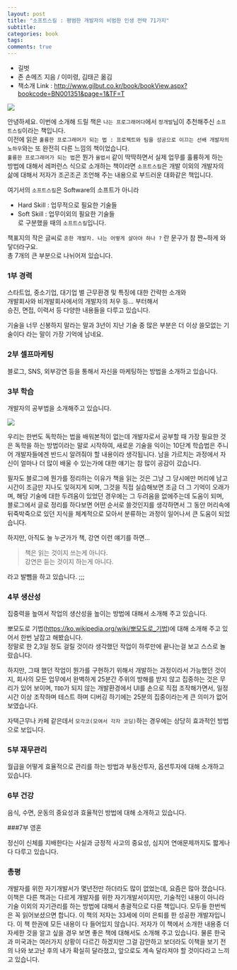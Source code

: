 ```yaml
---
layout: post
title: "소프트스킬 : 평범한 개발자의 비범한 인생 전략 71가지"
subtitle:  
categories: book
tags:  
comments: true
---
```


- 길벗
- 존 손메즈 지음 / 이미령, 김태곤 옮김
- 책소개 Link : <http://www.gilbut.co.kr/book/bookView.aspx?bookcode=BN001351&page=1&TF=T>

 ![](https://github.com/DevStarSJ/Study/blob/master/Blog/Review/Books/image/softskill.01.jpg?raw=true)  

안녕하세요. 이번에 소개해 드릴 책은 `나는 프로그래머다`에서 `정개발`님이 추천해주신 `소프트스킬`이라는 책입니다.  
이전에 읽은 `훌륭한 프로그래머가 되는 법 : 프로젝트와 팀을 성공으로 이끄는 선배 개발자의 노하우`와는 또 완전히 다른 느낌의 책이었습니다.   
`훌륭한 프로그래머가 되는 법`은 뭔가 `율법서` 같이 딱딱하면서 실제 업무를 훌륭하게 하는 방법에 대해서 레퍼런스 식으로 소개하는 책이라면 `소프트스킬`은 개발 이외의 개발자의 삶에 대해서 저자가 조곤조곤 조언해 주는 내용으로 부드러운 대화같은 책입니다.

여기서의 `소프트스킬`은  Software의 소프트가 아니라  
- Hard Skill : 업무적으로 필요한 기술들
- Soft Skill : 업무이외의 필요한 기술들  
로 구분했을 때의 `소프트스킬`입니다.

책표지의 작은 글씨로 `흔한 개발자. 나는 어떻게 살아야 하나 ?` 란 문구가 참 짠~하게 와닿더라구요.  
총 7개의 큰 부분으로 나뉘어져 있습니다.

### 1부 경력

스타트업, 중소기업, 대기업 별 근무환경 및 특징에 대한 간략한 소개와  
개발회사와 비개발회사에서의 개발자의 처우 등... 부터해서  
승진, 면접, 이력서 등 다양한 내용들을 다루고 있습니다.  

기술을 너무 신봉하지 말라는 말과 3년이 지난 기술 중 많은 부분은 더 이상 쓸모없는 기술이다 라는 말이 가장 기억에 남네요.  

### 2부 셀프마케팅

블로그, SNS, 외부강연 등을 통해서 자신을 마케팅하는 방법을 소개하고 있습니다.

### 3부 학습

개발자의 공부법을 소개해주고 있습니다.

![](https://github.com/DevStarSJ/Study/blob/master/Blog/Review/Books/image/softskill.02.jpg?raw=true) 
 
우리는 한번도 독학하는 법을 배워본적이 없는데 개발자로서 공부할 때 가장 필요한 것은 독학을 하는 방법이라는 말로 시작하여, 새로운 기술을 익이는 10단계 학습법은 주니어 개발자들에겐 반드시 알려줘야 할 내용이라 생각됩니다. 남을 가르치는 과정에서 자신이 얼마나 더 많이 배울 수 있는가에 대한 얘기는 참 많이 공감이 갔습니다.

필자도 블로그에 뭔가를 정리하는 이유가 책을 읽는 것은 그냥 그 당시에만 머리에 남고 시간이 조금만 지나도 잊혀지게 되며, 그것을 직접 실습해보면 조금 더 그 기억이 오래가며, 해당 기술에 대한 두려움이 있었던 경우에는 그 두려움을 없에주는데 도움이 되며, 블로그에서 글로 정리를 하다보면 어떤 순서로 쓸것인지를 생각하면서 그 동안 머리속에 뒤죽박죽으로 있던 지식을 체계적으로 모아서 분류하는 과정이 일어나서 큰 도움이 되었습니다.  

하지만, 아직도 늘 누군가가 책, 강연 이런 얘기를 하면...

> 책은 읽는 것이지 쓰는게 아니다.  
강연은 듣는 것이지 하는게 아니다.

라고 발뺌을 하고 있습니다. ;;;

### 4부 생산성

집중력을 높여서 작업의 생산성을 높이는 방법에 대해서 소개해 주고 있습니다.

뽀모도로 기법(<https://ko.wikipedia.org/wiki/뽀모도로_기법>)에 대해 소개해 주고 있어서 한번 날잡고 해봤습니다.  
정말로 한 2,3일 정도 걸릴 것이라 생각했던 작업이 하루만에 끝나는걸 보고 스스로 놀랐습니다.  

하지만, 그때 했던 작업이 뭔가를 구현하기 위해서 개발하는 과정이라서 가능했던 것이지, 회사의 모든 업무에서 완벽하게 25분간 주위의 방해를 받지 않고 집중하는 것은 무리가 있어 보이며, `TDD`가 되지 않는 개발환경에서 UI를 손으로 직접 조작해가면서, 일정 시간 이상 조작하며 테스트 하며 디버깅 하기에는 25분의 집중이라는게 큰 의미가 없어 보였습니다.  

자택근무나 카페 같은데서 `모각코(모여서 각자 코딩)`하는 경우에는 상당히 효과적인 방법으로 보입니다.

### 5부 재무관리

월급을 어떻게 효율적으로 관리를 하는 방법과 부동산투자, 옵션투자에 대해 소개하고 있습니다.  

### 6부 건강

음식, 수면, 운동의 중요성과 효율적인 방법에 대해 소개하고 있습니다.

###7부 영혼

정신이 신체를 지배한다는 사실과 긍정적 사고의 중요성, 심지어 연애문제까지도 짧게나다 다루고 있습니다.

### 총평

개발자를 위한 자기개발서가 몇년전만 하더라도 많이 없었는데, 요즘은 많아 졌습니다.
이책은 다른 책과는 다르게 개발자를 위한 자기개발서이지만, 기술적인 내용이 아니라 기술 이외의 자기관리를 하는 방법에 대해서 총괄적으로 다룬 책입니다.
모두들 한번씩은 꼭 읽어보셨으면 합니다.
이 책의 저자는 33세에 이미 은퇴를 한 성공한 개발자입니다.
이 책 한권에 모든 내용이 다 들어있지 않습니다. 저자가 이 책에서 소개한 내용중 더 자세한 것을 알고 싶을 경우 보면 좋은 책에 대해서도 소개해 주고 있습니다.
물론 한국과 미국과는 여러가지 상황이 다르긴 하겠지만 그걸 감안하고 보더라도 이책을 보기 전의 나와 보고난 후의 내가 확실히 달라졌고, 앞으로도 계속 달라져야 할 것이다라고 느끼고 있습니다.

